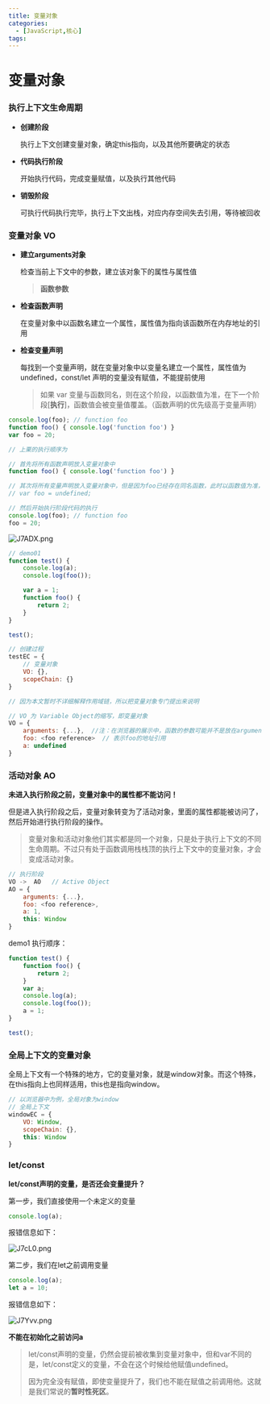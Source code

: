 ```yaml
---
title: 变量对象
categories:
  - [JavaScript,核心]
tags: 
---
```


# 变量对象

### 执行上下文生命周期

- **创建阶段**
  
  执行上下文创建变量对象，确定this指向，以及其他所要确定的状态

- **代码执行阶段**
  
  开始执行代码，完成变量赋值，以及执行其他代码

- **销毁阶段**
  
  可执行代码执行完毕，执行上下文出栈，对应内存空间失去引用，等待被回收

### 变量对象 VO

- **建立arguments对象**
  
  检查当前上下文中的参数，建立该对象下的属性与属性值
  
  > **函数参数**

- **检查函数声明**
  
  在变量对象中以函数名建立一个属性，属性值为指向该函数所在内存地址的引用

- **检查变量声明**
  
  每找到一个变量声明，就在变量对象中以变量名建立一个属性，属性值为undefined，const/let 声明的变量没有赋值，不能提前使用
  
  > 如果 var 变量与函数同名，则在这个阶段，以函数值为准，在下一个阶段[**执行**]，函数值会被变量值覆盖。（函数声明的优先级高于变量声明）

```javascript
console.log(foo); // function foo
function foo() { console.log('function foo') }
var foo = 20;
```

```javascript
// 上栗的执行顺序为

// 首先将所有函数声明放入变量对象中
function foo() { console.log('function foo') }

// 其次将所有变量声明放入变量对象中，但是因为foo已经存在同名函数，此时以函数值为准，而不会被undefined覆盖
// var foo = undefined;

// 然后开始执行阶段代码的执行
console.log(foo); // function foo
foo = 20;
```

![J7ADX.png](https://s2.loli.net/2023/03/05/9qUB3izpGeWQ4jV.webp)

```javascript
// demo01
function test() {
    console.log(a);
    console.log(foo());

    var a = 1;
    function foo() {
        return 2;
    }
}

test();
```

```javascript
// 创建过程
testEC = {
    // 变量对象
    VO: {},
    scopeChain: {}
}

// 因为本文暂时不详细解释作用域链，所以把变量对象专门提出来说明

// VO 为 Variable Object的缩写，即变量对象
VO = {
    arguments: {...},  //注：在浏览器的展示中，函数的参数可能并不是放在arguments对象中，这里为了方便理解，我做了这样的处理
    foo: <foo reference>  // 表示foo的地址引用
    a: undefined
}
```

### 活动对象 AO

**未进入执行阶段之前，变量对象中的属性都不能访问！**

但是进入执行阶段之后，变量对象转变为了活动对象，里面的属性都能被访问了，然后开始进行执行阶段的操作。

> 变量对象和活动对象他们其实都是同一个对象，只是处于执行上下文的不同生命周期。不过只有处于函数调用栈栈顶的执行上下文中的变量对象，才会变成活动对象。

```javascript
// 执行阶段
VO ->  AO   // Active Object
AO = {
    arguments: {...},
    foo: <foo reference>,
    a: 1,
    this: Window
}
```

demo1 执行顺序：

```javascript
function test() {
    function foo() {
        return 2;
    }
    var a;
    console.log(a);
    console.log(foo());
    a = 1;
}

test();
```

### 全局上下文的变量对象

全局上下文有一个特殊的地方，它的变量对象，就是window对象。而这个特殊，在this指向上也同样适用，this也是指向window。

```javascript
// 以浏览器中为例，全局对象为window
// 全局上下文
windowEC = {
    VO: Window,
    scopeChain: {},
    this: Window
}
```

### let/const

**let/const声明的变量，是否还会变量提升？**

第一步，我们直接使用一个未定义的变量

```javascript
console.log(a);
```

报错信息如下：

![J7cL0.png](https://s2.loli.net/2023/03/05/ajqSVy6FIt4TEXl.webp)

第二步，我们在let之前调用变量

```javascript
console.log(a);
let a = 10;
```

报错信息如下：

![J7Yvv.png](https://s2.loli.net/2023/03/05/OiKbLBcafvVIgjz.webp)

**不能在初始化之前访问a**

> let/const声明的变量，仍然会提前被收集到变量对象中，但和var不同的是，let/const定义的变量，不会在这个时候给他赋值undefined。
> 
> 因为完全没有赋值，即使变量提升了，我们也不能在赋值之前调用他。这就是我们常说的**暂时性死区**。
